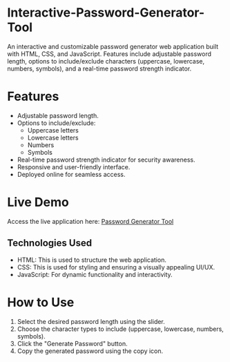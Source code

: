 # Interactive-Password-Generator-Tool
An interactive and customizable password generator web application built with HTML, CSS, and JavaScript. Features include adjustable password length, options to include/exclude characters (uppercase, lowercase, numbers, symbols), and a real-time password strength indicator.

# Features
- Adjustable password length.
- Options to include/exclude:
  - Uppercase letters
  - Lowercase letters
  - Numbers
  - Symbols
- Real-time password strength indicator for security awareness.
- Responsive and user-friendly interface.
- Deployed online for seamless access.

# Live Demo
Access the live application here: [Password Generator Tool](https://meowcodes-passwordgenerator.netlify.app/)

## Technologies Used
- HTML: This is used to structure the web application.
- CSS: This is used for styling and ensuring a visually appealing UI/UX.
- JavaScript: For dynamic functionality and interactivity.

# How to Use
1. Select the desired password length using the slider.
2. Choose the character types to include (uppercase, lowercase, numbers, symbols).
3. Click the "Generate Password" button.
4. Copy the generated password using the copy icon.
